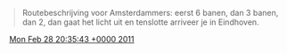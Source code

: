 > Routebeschrijving voor Amsterdammers: eerst 6 banen, dan 3 banen, dan 2, dan gaat het licht uit en tenslotte arriveer je in Eindhoven\.

<img src="../../media/tweet.ico" width="12" /> [Mon Feb 28 20:35:43 +0000 2011](https://twitter.com/DromerDenker/status/42322073024073729)